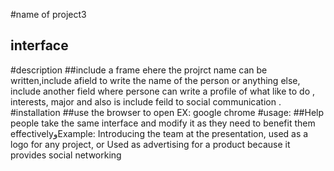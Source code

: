 #name of  project3
## interface
#description
##include a frame ehere the projrct name can be written,include afield to write the name of the person or anything else, include another field
where persone can write a profile of what like to do , interests, major 
and also is include feild to social communication .
#installation 
##use the browser to open EX: google chrome
#usage:
##Help people take the same interface and modify it as they need to benefit them effectivelyوExample: Introducing the team at the presentation, used as a logo for any project, or
Used as advertising for a product because it provides social networking
